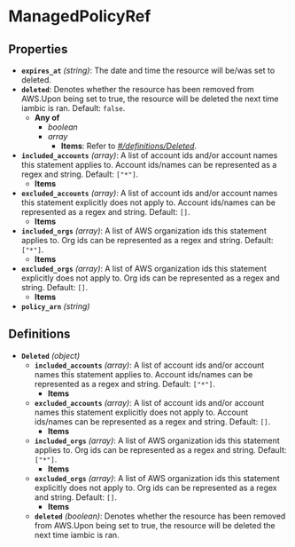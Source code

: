 # ManagedPolicyRef

## Properties

- **`expires_at`** *(string)*: The date and time the resource will be/was set to deleted.
- **`deleted`**: Denotes whether the resource has been removed from AWS.Upon being set to true, the resource will be deleted the next time iambic is ran. Default: `false`.
  - **Any of**
    - *boolean*
    - *array*
      - **Items**: Refer to *[#/definitions/Deleted](#definitions/Deleted)*.
- **`included_accounts`** *(array)*: A list of account ids and/or account names this statement applies to. Account ids/names can be represented as a regex and string. Default: `["*"]`.
  - **Items**
- **`excluded_accounts`** *(array)*: A list of account ids and/or account names this statement explicitly does not apply to. Account ids/names can be represented as a regex and string. Default: `[]`.
  - **Items**
- **`included_orgs`** *(array)*: A list of AWS organization ids this statement applies to. Org ids can be represented as a regex and string. Default: `["*"]`.
  - **Items**
- **`excluded_orgs`** *(array)*: A list of AWS organization ids this statement explicitly does not apply to. Org ids can be represented as a regex and string. Default: `[]`.
  - **Items**
- **`policy_arn`** *(string)*
## Definitions

- <a id="definitions/Deleted"></a>**`Deleted`** *(object)*
  - **`included_accounts`** *(array)*: A list of account ids and/or account names this statement applies to. Account ids/names can be represented as a regex and string. Default: `["*"]`.
    - **Items**
  - **`excluded_accounts`** *(array)*: A list of account ids and/or account names this statement explicitly does not apply to. Account ids/names can be represented as a regex and string. Default: `[]`.
    - **Items**
  - **`included_orgs`** *(array)*: A list of AWS organization ids this statement applies to. Org ids can be represented as a regex and string. Default: `["*"]`.
    - **Items**
  - **`excluded_orgs`** *(array)*: A list of AWS organization ids this statement explicitly does not apply to. Org ids can be represented as a regex and string. Default: `[]`.
    - **Items**
  - **`deleted`** *(boolean)*: Denotes whether the resource has been removed from AWS.Upon being set to true, the resource will be deleted the next time iambic is ran.
